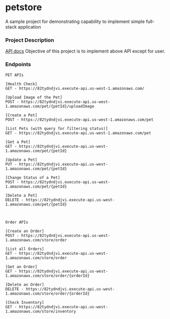 # petstore
A sample project for demonstrating capability to implement simple full-stack application

### Project Description
[API docs](https://petstore.swagger.io)
Objective of this project is to implement above API except for user.


### Endpoints
```
PET APIs

[Health Check]
GET - https://82tydndjvi.execute-api.us-west-1.amazonaws.com/

[Upload Image of the Pet]
POST - https://82tydndjvi.execute-api.us-west-1.amazonaws.com/pet/{petId}/uploadImage

[Create a Pet]
POST - https://82tydndjvi.execute-api.us-west-1.amazonaws.com/pet

[List Pets (with query for filtering status)]
GET - https://82tydndjvi.execute-api.us-west-1.amazonaws.com/pet

[Get a Pet]
GET - https://82tydndjvi.execute-api.us-west-1.amazonaws.com/pet/{petId}

[Update a Pet]
PUT - https://82tydndjvi.execute-api.us-west-1.amazonaws.com/pet/{petId}

[Change Status of a Pet]
POST - https://82tydndjvi.execute-api.us-west-1.amazonaws.com/pet/{petId}

[Delete a Pet]
DELETE - https://82tydndjvi.execute-api.us-west-1.amazonaws.com/pet/{petId}



Order APIs

[Create an Order]
POST - https://82tydndjvi.execute-api.us-west-1.amazonaws.com/store/order

[List all Orders]
GET - https://82tydndjvi.execute-api.us-west-1.amazonaws.com/store/order

[Get an Order]
GET - https://82tydndjvi.execute-api.us-west-1.amazonaws.com/store/order/{orderId}

[Delete an Order]
DELETE - https://82tydndjvi.execute-api.us-west-1.amazonaws.com/store/order/{orderId}

[Check Inventory]
GET - https://82tydndjvi.execute-api.us-west-1.amazonaws.com/store/inventory
```
